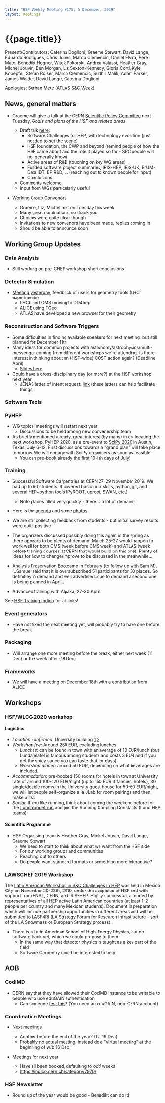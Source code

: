 ```yaml
---
title: "HSF Weekly Meeting #175, 5 December, 2019"
layout: meetings
---
```


# {{page.title}}

Present/Contributors: Caterina Doglioni, Graeme Stewart, David Lange, Eduardo Rodrigues, Chris Jones, Marco Clemencic, Daniel Elvira, Pere Mato, Benedikt Hegner, Witek Pokorski, Andrea Valassi, Heather Gray, Michel Jouvin, Ben Morgan, Liz Sexton-Kennedy, Gloria Corti, Kyle Knoepfel, Stefan Roiser, Marco Clemencic, Sudhir Malik, Adam Parker, James Walder, David Lange, Caterina Doglioni

Apologies: Serhan Mete (ATLAS S&C Week)

## News, general matters

- Graeme will give a talk at the CERN [Scientific Policy Committee](https://council.web.cern.ch/en/content/welcome-scientific-policy-committee) next Tuesday, *Goals and plans of the HSF and related areas*.
    - Draft talk [here](https://docs.google.com/presentation/d/1q4cUYaRbWXYGpOVimINIyhZAqLTQi9kFq2_NANGWRJw/edit?usp=sharing):
        - Software Challenges for HEP, with technology evolution (just needed to set the scene)
        - HSF foundation, the CWP and beyond (remind people of how the HSF came about and the role it played so far - SPC people will not generally know)
        - Active areas of R&D (touching on key WG areas)
        - Funded software project summaries, IRIS-HEP, IRIS-UK, ErUM-Data IDT, EP R&D, … (reaching out to known people for input)
        - Conclusions
    - Comments welcome
    - Input from WGs particularly useful

- Working Group Convenors
    - Graeme, Liz, Michel met on Tuesday this week
    - Many great nominations, so thank you
    - Choices were quite clear though
    - Invitations to new convenors have been made, replies coming in
    - Should be able to announce soon

## Working Group Updates

### Data Analysis

- Still working on pre-CHEP workshop short conclusions

### Detector Simulation

- [Meeting yesterday](https://indico.cern.ch/event/865822/), feedback of users for geometry tools (LHC experiments)
    - LHCb and CMS moving to DD4hep
    - ALICE using TGeo
    - ATLAS have developed a new browser for their geometry

### Reconstruction and Software Triggers

- Some difficulties in finding available speakers for next meeting, but still planned for December 11th
- Many ideas for common projects with astronomy/astrophysics/multi-messenger coming from different workshops we're attending. Is there interest in thinking about an (HSF-wide) COST action again? (Deadline April)
    - [Slides here](https://docs.google.com/presentation/d/1facB4BKuN4zm66C9JtoOhDa68rqenIz-cWWqdhLpSfY/edit?usp=sharing)
- Could have a cross-disciplinary day (or more?) at the HSF workshop next year
    - JENAS letter of intent request: [link](https://drive.google.com/file/d/1EHhC6d-QjcjSXmu6Jyo0iYXC_JJRtygK/view?usp=sharing) (these letters can help facilitate things)

### Software Tools

### PyHEP
- WG topical meetings will restart next year
    - Discussions to be held among new convenership team
- As briefly mentioned already, great interest (by many) in co-locating the next workshop, PyHEP 2020, as a pre-event to [SciPy 2020](https://www.scipy2020.scipy.org/) in Austin, Texas, July 6-12. First discussions towards a "grand plan" will take place tomorrow. We will engage with SciPy organisers as soon as feasible.
    - You can pre-book already the first 10-ish days of July!

### Training
- Successful Software Carpentries at CERN 27-29 November 2019. We had up to 60 students. It covered basic unix skills, python, git, and several HEP+python tools (PyROOT, uproot, SWAN, etc.)
    - Note places filled very quickly - there is a lot of demand!
- Here is the [agenda](https://indico.cern.ch/event/834411/) and some [photos](https://indico.cern.ch/event/834411/page/19193-photos)
- We are still collecting feedback from students - but initial survey results were quite positive
- The organizers discussed possibly doing this again in the spring as there appears to be plenty of demand. March 25-27 would happen to work well for both CMS (week before CMS week) and ATLAS (week before training courses at CERN that would build on this one). Plenty of ideas for how to change/improve to be discussed in the meanwhile...

- Analysis Preservation Bootcamp in February (to follow up with Sam M). ...Samuel said that it is oversubscribed 51 participants for 30 places. So definitley in demand and well advertised..due to demand a second one is being planned in April..

- Advanced training with Alpaka, 27-30 April.

See [HSF Training Indico](https://indico.cern.ch/category/11386/) for all links!

### Event generators
- Have not fixed the next meeting yet, will probably try to have one before the break

### Packaging
- Will arrange one more meeting before the break, either next week (11 Dec) or the week after (18 Dec)

### Frameworks
- We will have a meeting on December 18th with a contribution from ALICE

## Workshops

### HSF/WLCG 2020 workshop

#### Logistics

- *Location confirmed*:  University building [1](https://en.wikipedia.org/wiki/Lund_University_Main_Building) [2](https://www.lunduniversity.lu.se/about/visit-lund-university/campus-locations/lund-campus-highlights)
- *Workshop fee*: Around 250 EUR, excluding lunches.
    - *Lunches*: can be found in town with an average of 10 EUR/lunch (but Lundafelafel is famous among students and costs 3 EUR and if you get the spicy sauce you can taste that for days). 
    - *Workshop dinner*: around 50 EUR, depending on what beverages are included.  
- *Accommodation*: pre-booked 150 rooms for hotels in town at University rate of around 100-120 EUR/night (up to 150 EUR if fanciest hotels), 30 single/double rooms in the University guest house for 50-60 EUR/night, we will let people self-organize a la JLab for room pairings and then make a list. 
- *Social*: If you like running, think about coming the weekend before for the [Lundaloppet run](http://www.lundaloppet.se) and join the Running Coupling Constants (Lund HEP teams)

#### Scientific Programme

- HSF Organising team is Heather Gray, Michel Jouvin, David Lange, Graeme Stewart
    - We need to start to think about what we want from the HSF side
    - For our working groups and communities
    - Reaching out to others
    - Do people want standard formats or something more interactive?

### LAWSCHEP 2019 Workshop

The [Latin American Workshop in S&C Challenges in HEP](https://indico.cern.ch/event/813325/) was held in Mexico City on November 20-23th, 2019, under the auspicies of HSF and with support from FNAL, CERN, and IRIS-HEP. Highly successful, attended by representatives of all HEP active Latin American countries (at least 1-2 people per country and many Mexican students). Document in preparation which will include partnership opportunities in different areas and will be submitted to LASF4RI (LA Strategy Forum for Research Infrastructure - sort of the LA Snowmass or European Strategy process).

- There is a Latin American School of High-Energy Physics, but no software track yet, which we could propose to them
    - In the same way that detector physics is taught as a key part of the field
    - Software Carpentry could be interested to help 

## AOB

### CodiMD

- CERN say that they have allowed their CodiMD instance to be writable to people who use eduGAIN authentication
    - Can someone [test this](https://codimd.web.cern.ch/H0QkodL5Ro2st9hp1AHlng?both#)? (You need an eduGAIN, non-CERN account)

### Coordination Meetings

- Next meetings
    - Another before the end of the year? (12, 19 Dec)
    - Probably no actual meeting, instead do a "virtual meeting" at the beginning of w/b 16 Dec

- Meetings for next year
    - Have all been booked, defaulting to *odd* weeks
    - <https://indico.cern.ch/category/7970/>

### HSF Newsletter

- Round up of the year would be good - Benedikt can do it!

